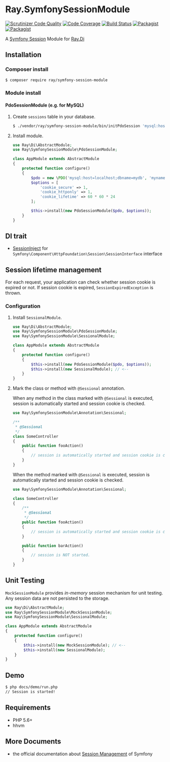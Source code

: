 # Ray.SymfonySessionModule

[![Scrutinizer Code Quality](https://scrutinizer-ci.com/g/kawanamiyuu/Ray.SymfonySessionModule/badges/quality-score.png?b=1.x)](https://scrutinizer-ci.com/g/kawanamiyuu/Ray.SymfonySessionModule/?branch=1.x)
[![Code Coverage](https://scrutinizer-ci.com/g/kawanamiyuu/Ray.SymfonySessionModule/badges/coverage.png?b=1.x)](https://scrutinizer-ci.com/g/kawanamiyuu/Ray.SymfonySessionModule/?branch=1.x)
[![Build Status](https://travis-ci.org/kawanamiyuu/Ray.SymfonySessionModule.svg?branch=1.x)](https://travis-ci.org/kawanamiyuu/Ray.SymfonySessionModule)
[![Packagist](https://img.shields.io/packagist/v/ray/symfony-session-module.svg?maxAge=3600)](https://packagist.org/packages/ray/symfony-session-module)
[![Packagist](https://img.shields.io/packagist/l/ray/symfony-session-module.svg?maxAge=3600)](https://github.com/kawanamiyuu/Ray.SymfonySessionModule/blob/1.x/LICENSE)

A [Symfony Session](https://github.com/symfony/http-foundation/tree/master/Session) Module for [Ray.Di](https://github.com/ray-di/Ray.Di)

## Installation

### Composer install

```bash
$ composer require ray/symfony-session-module
```

### Module install

#### PdoSessionModule (e.g. for MySQL)

1. Create `sessions` table in your database.

    ```bash
    $ ./vendor/ray/symfony-session-module/bin/initPdoSession 'mysql:host=localhost;dbname=mydb' 'myname' 'mypass'
    ```

2. Install module.

    ```php
    use Ray\Di\AbstractModule;
    use Ray\SymfonySessionModule\PdoSessionModule;

    class AppModule extends AbstractModule
    {
        protected function configure()
        {
            $pdo = new \PDO('mysql:host=localhost;dbname=mydb', 'myname', 'mypass');
            $options = [
                'cookie_secure' => 1,
                'cookie_httponly' => 1,
                'cookie_lifetime' => 60 * 60 * 24
            ];

            $this->install(new PdoSessionModule($pdo, $options));
        }
    }
    ```

## DI trait

* [SessionInject](https://github.com/kawanamiyuu/Ray.SymfonySessionModule/blob/1.x/src/SessionInject.php) for `Symfony\Component\HttpFoundation\Session\SessionInterface` interface

## Session lifetime management

For each request, your application can check whether session cookie is expired or not. If session cookie is expired, `SessionExpiredException` is thrown.

### Configuration

1. Install `SessionalModule`.

    ```php
    use Ray\Di\AbstractModule;
    use Ray\SymfonySessionModule\PdoSessionModule;
    use Ray\SymfonySessionModule\SessionalModule;

    class AppModule extends AbstractModule
    {
        protected function configure()
        {
            $this->install(new PdoSessionModule($pdo, $options));
            $this->install(new SessionalModule); // <--
        }
    }
    ```

2. Mark the class or method with `@Sessional` annotation.

    When any method in the class marked with `@Sessional` is executed, session is automatically started and session cookie is checked.

    ```php
    use Ray\SymfonySessionModule\Annotation\Sessional;

    /**
     * @Sessional
     */
    class SomeController
    {
        public function fooAction()
        {
            // session is automatically started and session cookie is checked.
        }
    }
    ```

    When the method marked with `@Sessional` is executed, session is automatically started and session cookie is checked.

    ```php
    use Ray\SymfonySessionModule\Annotation\Sessional;

    class SomeController
    {
        /**
         * @Sessional
         */
        public function fooAction()
        {
            // session is automatically started and session cookie is checked.
        }

        public function barAction()
        {
            // session is NOT started.
        }
    }
    ```

## Unit Testing

`MockSessionModule` provides *in-memory* session mechanism for unit testing. Any session data are not persisted to the storage.

```php
use Ray\Di\AbstractModule;
use Ray\SymfonySessionModule\MockSessionModule;
use Ray\SymfonySessionModule\SessionalModule;

class AppModule extends AbstractModule
{
    protected function configure()
    {
        $this->install(new MockSessionModule); // <--
        $this->install(new SessionalModule);
    }
}
```

## Demo

```bash
$ php docs/demo/run.php
// Session is started!
```

## Requirements

* PHP 5.6+
* hhvm

## More Documents

* the official documentation about [Session Management](http://symfony.com/doc/current/components/http_foundation/sessions.html) of Symfony
